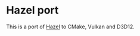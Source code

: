 # Hazel port

This is a port of [Hazel](https://github.com/TheCherno/Hazel) to CMake, Vulkan and D3D12.
